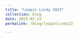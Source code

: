 ```yaml
---
title: "Leapin Lindy 2023"
collection: blog
date: 2023-02-23
permalink: /blog/leapinlindy23

---
```

